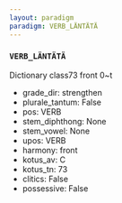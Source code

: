 ```yaml
---
layout: paradigm
paradigm: VERB_LÄNTÄTÄ
---
```

### ` VERB_LÄNTÄTÄ `

Dictionary class73 front 0~t
* grade_dir: strengthen
* plurale_tantum: False
* pos: VERB
* stem_diphthong: None
* stem_vowel: None
* upos: VERB
* harmony: front
* kotus_av: C
* kotus_tn: 73
* clitics: False
* possessive: False
